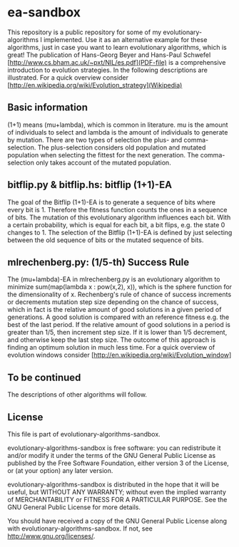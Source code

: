 # ea-sandbox

This repository is a public repository for some of my evolutionary-algorithms I implemented. Use it as an alternative example for these algorithms, just in case you want to learn evolutionary algorithms, which is great! The publication of Hans-Georg Beyer and Hans-Paul Schwefel [http://www.cs.bham.ac.uk/~pxt/NIL/es.pdf](PDF-file) is a comprehensive introduction to evolution strategies. In the following descriptions are illustrated. For a quick overview consider [http://en.wikipedia.org/wiki/Evolution_strategy](Wikipedia)

## Basic information

(1+1) means (mu+lambda), which is common in literature. mu is the amount of individuals to select and lambda is the amount of individuals to generate by mutation. There are two types of selection the plus- and comma-selection. The plus-selection considers old population and mutated population when selecting the fittest for the next generation. The comma-selection only takes account of the mutated population. 

## bitflip.py & bitflip.hs: bitflip (1+1)-EA

The goal of the Bitflip (1+1)-EA is to generate a sequence of bits where every bit is 1. Therefore the fitness function counts the ones in a sequence of bits. The mutation of this evolutionary algorithm influences each bit. With a certain probability, which is equal for each bit, a bit flips, e.g. the state 0 changes to 1. The selection of the Bitflip (1+1)-EA is defined by just selecting between the old sequence of bits or the mutated sequence of bits.

## mlrechenberg.py: (1/5-th) Success Rule

The (mu+lambda)-EA in mlrechenberg.py is an evolutionary algorithm to minimize sum(map(lambda x : pow(x,2), x)), which is the sphere function for the dimensionality of x. Rechenberg's rule of chance of success increments or decrements mutation step size depending on the chance of success, which in fact is the relative amount of good solutions in a given period of generations. A good solution is compared with an reference fitness e.g. the best of the last period. If the relative amount of good solutions in a period is greater than 1/5, then increment step size. If it is lower than 1/5 decrement, and otherwise keep the last step size. The outcome of this approach is finding an optimum solution in much less time. For a quick overview of evolution windows consider [http://en.wikipedia.org/wiki/Evolution_window]

## To be continued

The descriptions of other algorithms will follow.

## License

This file is part of evolutionary-algorithms-sandbox.

evolutionary-algorithms-sandbox is free software: you can redistribute it
and/or modify it under the terms of the GNU General Public License as published
by the Free Software Foundation, either version 3 of the License, or (at your
option) any later version.

evolutionary-algorithms-sandbox is distributed in the hope that it will be
useful, but WITHOUT ANY WARRANTY; without even the implied warranty of
MERCHANTABILITY or FITNESS FOR A PARTICULAR PURPOSE.  See the GNU General
Public License for more details.

You should have received a copy of the GNU General Public License along with
evolutionary-algorithms-sandbox.  If not, see <http://www.gnu.org/licenses/>.

